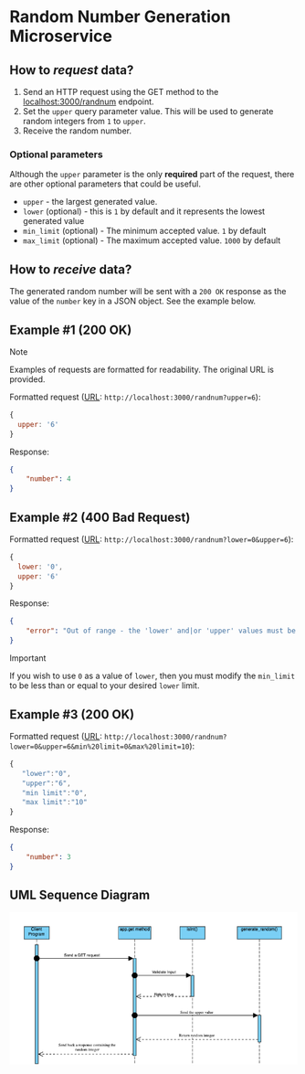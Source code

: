 # Random Number Generation Microservice

## How to _request_ data?
1. Send an HTTP request using the GET method to the [localhost:3000/randnum](http://localhost:3000/randnum) endpoint.
2. Set the `upper` query parameter value. This will be used to generate random integers from `1` to `upper`.
3. Receive the random number.

### Optional parameters
Although the `upper` parameter is the only **required** part of the request, there are other optional parameters that could be useful.
- `upper` - the largest generated value. 
- `lower` (optional) - this is `1` by default and it represents the lowest generated value
- `min_limit` (optional) - The minimum accepted value. `1` by default
- `max_limit` (optional) - The maximum accepted value. `1000` by default

## How to _receive_ data?
The generated random number will be sent with a `200 OK` response as the value of the `number` key in a JSON object. See the example below.

## Example #1 (200 OK)
> [!NOTE]
> Examples of requests are formatted for readability. The original URL is provided.

Formatted request ([URL](http://localhost:3000/randnum?upper=6): `http://localhost:3000/randnum?upper=6`):
```javascript
{
  upper: '6'
}
```

Response:
```JSON
{
    "number": 4
}
```


## Example #2 (400 Bad Request)
Formatted request ([URL](http://localhost:3000/randnum?lower=0&upper=6): `http://localhost:3000/randnum?lower=0&upper=6`): 
```javascript
{
  lower: '0',
  upper: '6'
}
```
Response:
```JSON
{
    "error": "Out of range - the 'lower' and|or 'upper' values must be in the closed range [1 - 1000]."
}
```
> [!IMPORTANT]
> If you wish to use `0` as a value of `lower`, then you must modify the `min_limit` to be less than or equal to your desired `lower` limit.


## Example #3 (200 OK)
Formatted request ([URL](http://localhost:3000/randnum?lower=0&upper=6&min%20limit=0&max%20limit=10): `http://localhost:3000/randnum?lower=0&upper=6&min%20limit=0&max%20limit=10`):
```javascript
{
   "lower":"0",
   "upper":"6",
   "min limit":"0",
   "max limit":"10"
}
```
Response:
```JSON
{
    "number": 3
}
```
## UML Sequence Diagram
![UML Sequence Diagram](documents/cs361_uml_sequence_diagram.png)
